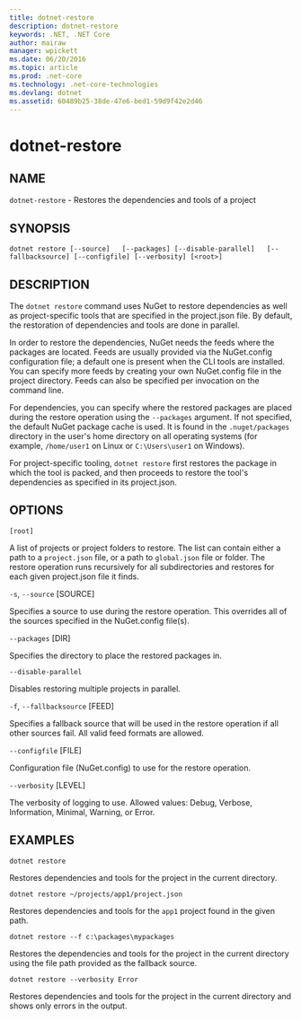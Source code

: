 ```yaml
---
title: dotnet-restore
description: dotnet-restore
keywords: .NET, .NET Core
author: mairaw
manager: wpickett
ms.date: 06/20/2016
ms.topic: article
ms.prod: .net-core
ms.technology: .net-core-technologies
ms.devlang: dotnet
ms.assetid: 60489b25-38de-47e6-bed1-59d9f42e2d46
---
```


dotnet-restore
==============

## NAME

`dotnet-restore` - Restores the dependencies and tools of a project

## SYNOPSIS

`dotnet restore [--source]  
    [--packages] [--disable-parallel]  
    [--fallbacksource] [--configfile] [--verbosity]
    [<root>]`  

## DESCRIPTION

The `dotnet restore` command uses NuGet to restore dependencies as well as project-specific tools that are specified in the project.json file. 
By default, the restoration of dependencies and tools are done in parallel.

In order to restore the dependencies, NuGet needs the feeds where the packages are located. 
Feeds are usually provided via the NuGet.config configuration file; a default one is present when the CLI tools are installed. 
You can specify more feeds by creating your own NuGet.config file in the project directory. 
Feeds can also be specified per invocation on the command line. 

For dependencies, you can specify where the restored packages are placed during the restore operation using the 
`--packages` argument. 
If not specified, the default NuGet package cache is used. 
It is found in the `.nuget/packages` directory in the user's home directory on all operating systems (for example, `/home/user1` on Linux or `C:\Users\user1` on Windows).

For project-specific tooling, `dotnet restore` first restores the package in which the tool is packed, and then
proceeds to restore the tool's dependencies as specified in its project.json. 

## OPTIONS

`[root]` 
    
 A list of projects or project folders to restore. The list can contain either a path to a `project.json` file, or a path to `global.json` file or folder. The restore operation runs recursively for all subdirectories and restores for each given project.json file it finds.

`-s`, `--source` [SOURCE]

Specifies a source to use during the restore operation. This overrides all of the sources specified in the NuGet.config file(s). 

`--packages` [DIR]

Specifies the directory to place the restored packages in. 

`--disable-parallel`

Disables restoring multiple projects in parallel. 

`-f`, `--fallbacksource` [FEED]

Specifies a fallback source that will be used in the restore operation if all other sources fail. All valid feed formats are allowed. 

`--configfile` [FILE]

Configuration file (NuGet.config) to use for the restore operation. 

`--verbosity` [LEVEL]

The verbosity of logging to use. Allowed values: Debug, Verbose, Information, Minimal, Warning, or Error.

## EXAMPLES

`dotnet restore`

Restores dependencies and tools for the project in the current directory. 

`dotnet restore ~/projects/app1/project.json`
    
Restores dependencies and tools for the `app1` project found in the given path.
	
`dotnet restore --f c:\packages\mypackages`
    
Restores the dependencies and tools for the project in the current directory using the file path provided as the fallback source. 
	
`dotnet restore --verbosity Error`
    
Restores dependencies and tools for the project in the current directory and shows only errors in the output.


